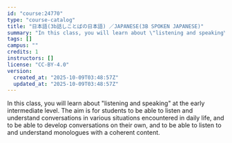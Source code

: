 ```yaml
---
id: "course:24770"
type: "course-catalog"
title: "日本語(3b話しことばの日本語) ／JAPANESE(3B SPOKEN JAPANESE)"
summary: "In this class, you will learn about \"listening and speaking\" at the early intermediate level. The aim is for students to…"
tags: []
campus: ""
credits: 1
instructors: []
license: "CC-BY-4.0"
version:
  created_at: "2025-10-09T03:48:57Z"
  updated_at: "2025-10-09T03:48:57Z"
---
```

In this class, you will learn about "listening and speaking" at the early intermediate level. The aim is for students to be able to listen and understand conversations in various situations encountered in daily life, and to be able to develop conversations on their own, and to be able to listen to and understand monologues with a coherent content.
